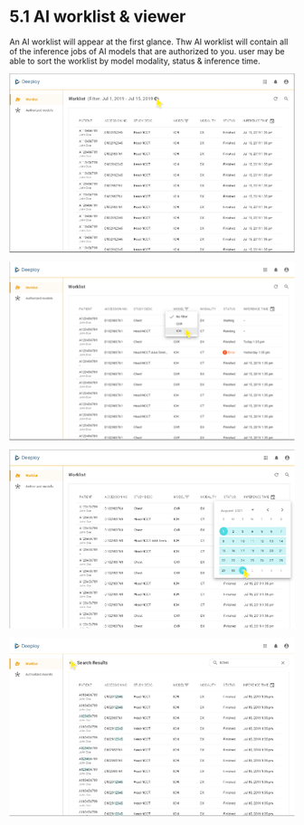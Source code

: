 # 5.1 AI worklist & viewer

An AI worklist will appear at the first glance. Thw AI worklist will contain all of the inference jobs of AI models that are authorized to you. user may be able to sort the worklist by model modality, status & inference time.

![Deeploy AI worklist overview](<../.gitbook/assets/image (227).png>)

![user can decide to display the jobs of a specific model by model filtering](<../.gitbook/assets/image (215).png>)

![](<../.gitbook/assets/image (219).png>)

![search AI worklist by keywords](<../.gitbook/assets/image (229).png>)
